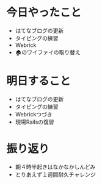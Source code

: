 # 今日やったこと
- はてなブログの更新
- タイピングの練習
- Webrick
- 🏠のワイファイの取り替え

# 明日すること
- はてなブログの更新
- タイピングの練習
- Webrickつづき
- 現場Railsの復習

# 振り返り
- 朝４時半起きはなかなかしんどみ
- とりあえず１週間耐久チャレンジ
